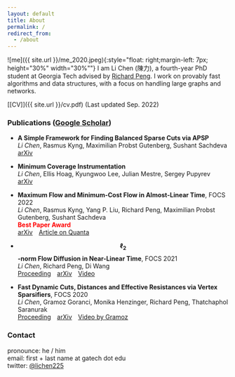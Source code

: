```yaml
---
layout: default
title: About
permalink: /
redirect_from:
  - /about
---
```


![me]({{ site.url }}/me_2020.jpeg){:style="float: right;margin-left: 7px; height="30%" width="30%""}
I am Li Chen (陳力), a fourth-year PhD student at Georgia Tech advised by [Richard Peng](https://www.cc.gatech.edu/~rpeng/index.html).
I work on provably fast algorithms and data structures, with a focus on handling large graphs and networks.
<!--My research interests are in the design, analysis, and implementation of efficient algorithms, with a focus on algorithms and data structures for handling large graphs and networks.-->


[[CV]]({{ site.url }}/cv.pdf) (Last updated Sep. 2022)


### Publications ([Google Scholar](https://scholar.google.com.tw/citations?user=Xeri3k0AAAAJ&hl=en))

* **A Simple Framework for Finding Balanced Sparse Cuts via APSP**  
  *Li Chen*, Rasmus Kyng, Maximilian Probst Gutenberg, Sushant Sachdeva  
  [arXiv](https://arxiv.org/abs/2209.08845)

* **Minimum Coverage Instrumentation**  
  *Li Chen*, Ellis Hoag, Kyungwoo Lee, Julian Mestre, Sergey Pupyrev  
  [arXiv](https://arxiv.org/abs/2208.13907)

* **Maximum Flow and Minimum-Cost Flow in Almost-Linear Time**, FOCS 2022  
  *Li Chen*, Rasmus Kyng, Yang P. Liu, Richard Peng, Maximilian Probst Gutenberg, Sushant Sachdeva  
  <strong style="color:red">Best Paper Award</strong>  
  [arXiv](https://arxiv.org/abs/2203.00671)&emsp;[Article on Quanta](https://www.quantamagazine.org/researchers-achieve-absurdly-fast-algorithm-for-network-flow-20220608/)

* **$$\ell_2$$-norm Flow Diffusion in Near-Linear Time**, FOCS 2021  
  *Li Chen*, Richard Peng, Di Wang  
  [Proceeding](https://ieeexplore.ieee.org/abstract/document/9719724)&emsp;[arXiv](https://arxiv.org/abs/2105.14629)&emsp;[Video](https://youtu.be/6sf1UQCd-6Y)

* **Fast Dynamic Cuts, Distances and Effective Resistances via Vertex Sparsifiers**, FOCS 2020  
  *Li Chen*, Gramoz Goranci, Monika Henzinger, Richard Peng, Thatchaphol Saranurak  
  [Proceeding](https://ieeexplore.ieee.org/abstract/document/9317991)&emsp;[arXiv](https://arxiv.org/abs/2005.02368)&emsp;[Video by Gramoz](https://youtu.be/RbjBt-CvE1I)

### Contact

pronounce: he / him  
email: first + last name at gatech dot edu  
twitter: [@lichen225](https://twitter.com/lichen225)
